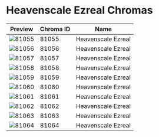 # Heavenscale Ezreal Chromas



| Preview | Chroma ID | Name |
|---------|-----------|------|
| ![81055](https://raw.communitydragon.org/latest/plugins/rcp-be-lol-game-data/global/default/v1/champion-chroma-images/81/81055.png) | 81055 | Heavenscale Ezreal |
| ![81056](https://raw.communitydragon.org/latest/plugins/rcp-be-lol-game-data/global/default/v1/champion-chroma-images/81/81056.png) | 81056 | Heavenscale Ezreal |
| ![81057](https://raw.communitydragon.org/latest/plugins/rcp-be-lol-game-data/global/default/v1/champion-chroma-images/81/81057.png) | 81057 | Heavenscale Ezreal |
| ![81058](https://raw.communitydragon.org/latest/plugins/rcp-be-lol-game-data/global/default/v1/champion-chroma-images/81/81058.png) | 81058 | Heavenscale Ezreal |
| ![81059](https://raw.communitydragon.org/latest/plugins/rcp-be-lol-game-data/global/default/v1/champion-chroma-images/81/81059.png) | 81059 | Heavenscale Ezreal |
| ![81060](https://raw.communitydragon.org/latest/plugins/rcp-be-lol-game-data/global/default/v1/champion-chroma-images/81/81060.png) | 81060 | Heavenscale Ezreal |
| ![81061](https://raw.communitydragon.org/latest/plugins/rcp-be-lol-game-data/global/default/v1/champion-chroma-images/81/81061.png) | 81061 | Heavenscale Ezreal |
| ![81062](https://raw.communitydragon.org/latest/plugins/rcp-be-lol-game-data/global/default/v1/champion-chroma-images/81/81062.png) | 81062 | Heavenscale Ezreal |
| ![81063](https://raw.communitydragon.org/latest/plugins/rcp-be-lol-game-data/global/default/v1/champion-chroma-images/81/81063.png) | 81063 | Heavenscale Ezreal |
| ![81064](https://raw.communitydragon.org/latest/plugins/rcp-be-lol-game-data/global/default/v1/champion-chroma-images/81/81064.png) | 81064 | Heavenscale Ezreal |